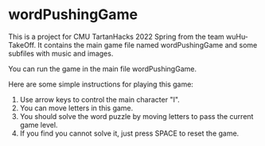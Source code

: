 # wordPushingGame
This is a project for CMU TartanHacks 2022 Spring from the team wuHu-TakeOff.
It contains the main game file named wordPushingGame and some subfiles with music and images.

You can run the game in the main file wordPushingGame.

Here are some simple instructions for playing this game:
1. Use arrow keys to control the main character "I".
2. You can move letters in this game.
3. You should solve the word puzzle by moving letters to pass the current game level.
4. If you find you cannot solve it, just press SPACE to reset the game.

